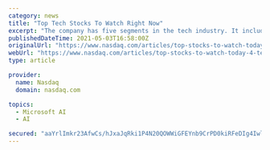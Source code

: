 ```yaml
---
category: news
title: "Top Tech Stocks To Watch Right Now"
excerpt: "The company has five segments in the tech industry. It includes cloud and cognitive software and also global technology services. IBM stock currently trades at $141.25 as of 10:30 a.m. ET."
publishedDateTime: 2021-05-03T16:58:00Z
originalUrl: "https://www.nasdaq.com/articles/top-stocks-to-watch-today-4-tech-stocks-to-consider-2021-05-03"
webUrl: "https://www.nasdaq.com/articles/top-stocks-to-watch-today-4-tech-stocks-to-consider-2021-05-03"
type: article

provider:
  name: Nasdaq
  domain: nasdaq.com

topics:
  - Microsoft AI
  - AI

secured: "aaYrlImkr23AfwCs/hJxaJqRki1P4N20QOWWiGFEYnb9CrPD0kiRFeDIg4IwlpjQAmHnAlqF86FLeDFSf+IQxc4MnuYLoOWNdEEyAda9J222ZSL6GON0ZtzSCod75YZ8lTxH5uZ/6oY+PTLSQCXBm3H/C3zjRg0E9NU/B2tN8yCcJRg+7jII/+hoDk6gtLWWibgfhTj66bYOmxc91I46MHrOUA6wEWBHYlpz29c+JpkpoiI7KoAikdEegn2il/bGngpLCxQ8bXgkdKJY4Opr8ydZSPQr4ZfOMSBXclyHLzyuFhnr4aAN2lYb6ojxzVpJnUxaDFSrGmfs49OCoP0UAj0Yb8Ln+jAY+E2jVfOEEB4=;cdK0a+c/lKNbbyiTESgCEQ=="
---
```


